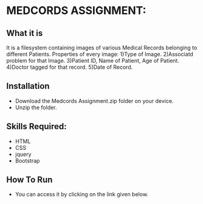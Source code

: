 # MEDCORDS ASSIGNMENT:

## What it is 
It is a filesystem containing images of various Medical Records belonging to different Patients.
Properties of every image:
1)Type of Image.
2)Associatd problem for that Image.
3)Patient ID, Name of Patient, Age of Patient.
4)Doctor tagged for that record.
5)Date of Record.

## Installation
* Download the Medcords Assignment.zip folder on your device.
* Unzip the folder.

## Skills Required:
* HTML
* CSS
* jquery
* Bootstrap

## How To Run

* You can access it by clicking on the link given below.
 


